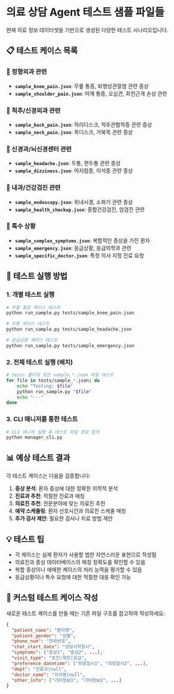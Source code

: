 # 의료 상담 Agent 테스트 샘플 파일들

현재 의료 정보 데이터셋을 기반으로 생성된 다양한 테스트 시나리오입니다.

## 📋 테스트 케이스 목록

### 🦴 정형외과 관련
- **`sample_knee_pain.json`**: 무릎 통증, 퇴행성관절염 관련 증상
- **`sample_shoulder_pain.json`**: 어깨 통증, 오십견, 회전근개 손상 관련

### 🏥 척추/신경외과 관련  
- **`sample_back_pain.json`**: 허리디스크, 척추관협착증 관련 증상
- **`sample_neck_pain.json`**: 목디스크, 거북목 관련 증상

### 🧠 신경과/뇌신경센터 관련
- **`sample_headache.json`**: 두통, 편두통 관련 증상
- **`sample_dizziness.json`**: 어지럼증, 이석증 관련 증상

### 🏥 내과/건강검진 관련
- **`sample_endoscopy.json`**: 위내시경, 소화기 관련 증상
- **`sample_health_checkup.json`**: 종합건강검진, 암검진 관련

### 🚨 특수 상황
- **`sample_complex_symptoms.json`**: 복합적인 증상을 가진 환자
- **`sample_emergency.json`**: 응급상황, 응급의학과 관련
- **`sample_specific_doctor.json`**: 특정 의사 지정 진료 요청

## 🧪 테스트 실행 방법

### 1. 개별 테스트 실행
```bash
# 무릎 통증 케이스 테스트
python run_sample.py tests/sample_knee_pain.json

# 두통 케이스 테스트  
python run_sample.py tests/sample_headache.json

# 응급상황 케이스 테스트
python run_sample.py tests/sample_emergency.json
```

### 2. 전체 테스트 실행 (배치)
```bash
# tests 폴더의 모든 sample_*.json 파일 테스트
for file in tests/sample_*.json; do
    echo "Testing: $file"
    python run_sample.py "$file"
    echo "---"
done
```

### 3. CLI 매니저를 통한 테스트
```bash
# CLI 매니저 실행 후 테스트 파일 경로 입력
python manager_cli.py
```

## 📊 예상 테스트 결과

각 테스트 케이스는 다음을 검증합니다:

1. **증상 분석**: 환자 증상에 대한 정확한 의학적 분석
2. **진료과 추천**: 적절한 진료과 매칭
3. **의료진 추천**: 전문분야에 맞는 의료진 추천  
4. **예약 스케줄링**: 환자 선호시간과 의료진 스케줄 매칭
5. **추가 검사 제안**: 필요한 검사나 치료 방법 제안

## 💡 테스트 팁

- 각 케이스는 실제 환자가 사용할 법한 자연스러운 표현으로 작성됨
- 의료진과 증상 데이터베이스의 매칭 정확도를 확인할 수 있음
- 복합 증상이나 애매한 케이스의 처리 능력을 평가할 수 있음
- 응급상황이나 특수 요청에 대한 적절한 대응 확인 가능

## 🔧 커스텀 테스트 케이스 작성

새로운 테스트 케이스를 만들 때는 기존 파일 구조를 참고하여 작성하세요:

```json
{
  "patient_name": "환자명",
  "patient_gender": "성별",
  "phone_num": "전화번호", 
  "chat_start_date": "상담시작일시",
  "symptoms": ["증상1", "증상2", ...],
  "visit_type": "초진|재진|응급",
  "preference_datetime": ["희망일시1", "희망일시2", ...],
  "dept": "진료과|null",
  "doctor_name": "의사명|null", 
  "other_info": ["기타정보1", "기타정보2", ...]
}
```
